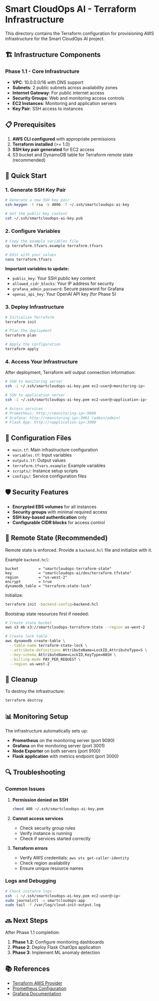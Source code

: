 # Smart CloudOps AI - Terraform Infrastructure

This directory contains the Terraform configuration for provisioning AWS infrastructure for the Smart CloudOps AI project.

## 🏗️ Infrastructure Components

### Phase 1.1 - Core Infrastructure
- **VPC**: 10.0.0.0/16 with DNS support
- **Subnets**: 2 public subnets across availability zones
- **Internet Gateway**: For public internet access
- **Security Groups**: Web and monitoring access controls
- **EC2 Instances**: Monitoring and application servers
- **Key Pair**: SSH access to instances

## 📋 Prerequisites

1. **AWS CLI configured** with appropriate permissions
2. **Terraform installed** (>= 1.0)
3. **SSH key pair generated** for EC2 access
4. S3 bucket and DynamoDB table for Terraform remote state (recommended)

## 🚀 Quick Start

### 1. Generate SSH Key Pair
```bash
# Generate a new SSH key pair
ssh-keygen -t rsa -b 4096 -f ~/.ssh/smartcloudops-ai-key

# Get the public key content
cat ~/.ssh/smartcloudops-ai-key.pub
```

### 2. Configure Variables
```bash
# Copy the example variables file
cp terraform.tfvars.example terraform.tfvars

# Edit with your values
nano terraform.tfvars
```

**Important variables to update:**
- `public_key`: Your SSH public key content
- `allowed_cidr_blocks`: Your IP address for security
- `grafana_admin_password`: Secure password for Grafana
- `openai_api_key`: Your OpenAI API key (for Phase 5)

### 3. Deploy Infrastructure
```bash
# Initialize Terraform
terraform init

# Plan the deployment
terraform plan

# Apply the configuration
terraform apply
```

### 4. Access Your Infrastructure
After deployment, Terraform will output connection information:
```bash
# SSH to monitoring server
ssh -i ~/.ssh/smartcloudops-ai-key.pem ec2-user@<monitoring-ip>

# SSH to application server  
ssh -i ~/.ssh/smartcloudops-ai-key.pem ec2-user@<application-ip>

# Access services
# Prometheus: http://<monitoring-ip>:9090
# Grafana: http://<monitoring-ip>:3001 (admin/admin)
# Flask App: http://<application-ip>:3000
```

## 🔧 Configuration Files

- `main.tf`: Main infrastructure configuration
- `variables.tf`: Input variables
- `outputs.tf`: Output values
- `terraform.tfvars.example`: Example variables
- `scripts/`: Instance setup scripts
- `configs/`: Service configuration files

## 🛡️ Security Features

- **Encrypted EBS volumes** for all instances
- **Security groups** with minimal required access
- **SSH key-based authentication** only
- **Configurable CIDR blocks** for access control

## 🔄 Remote State (Recommended)

Remote state is enforced. Provide a `backend.hcl` file and initialize with it.

Example `backend.hcl`:

```hcl
bucket         = "smartcloudops-terraform-state"
key            = "smartcloudops-ai/dev/terraform.tfstate"
region         = "us-west-2"
encrypt        = true
dynamodb_table = "terraform-state-lock"
```

Initialize:

```bash
terraform init -backend-config=backend.hcl
```

Bootstrap state resources first if needed:

```bash
# Create state bucket
aws s3 mb s3://smartcloudops-terraform-state --region us-west-2

# Create lock table
aws dynamodb create-table \
  --table-name terraform-state-lock \
  --attribute-definitions AttributeName=LockID,AttributeType=S \
  --key-schema AttributeName=LockID,KeyType=HASH \
  --billing-mode PAY_PER_REQUEST \
  --region us-west-2
```

## 🧹 Cleanup

To destroy the infrastructure:
```bash
terraform destroy
```

## 📊 Monitoring Setup

The infrastructure automatically sets up:
- **Prometheus** on the monitoring server (port 9090)
- **Grafana** on the monitoring server (port 3001)
- **Node Exporter** on both servers (port 9100)
- **Flask application** with metrics endpoint (port 3000)

## 🔍 Troubleshooting

### Common Issues

1. **Permission denied on SSH**
   ```bash
   chmod 400 ~/.ssh/smartcloudops-ai-key.pem
   ```

2. **Cannot access services**
   - Check security group rules
   - Verify instance is running
   - Check if services started correctly

3. **Terraform errors**
   - Verify AWS credentials: `aws sts get-caller-identity`
   - Check region availability
   - Ensure unique resource names

### Logs and Debugging

```bash
# Check instance logs
ssh -i ~/.ssh/smartcloudops-ai-key.pem ec2-user@<ip>
sudo journalctl -u smartcloudops-app
sudo tail -f /var/log/cloud-init-output.log
```

## 🔜 Next Steps

After Phase 1.1 completion:
1. **Phase 1.2**: Configure monitoring dashboards
2. **Phase 2**: Deploy Flask ChatOps application
3. **Phase 3**: Implement ML anomaly detection

## 📚 References

- [Terraform AWS Provider](https://registry.terraform.io/providers/hashicorp/aws/latest/docs)
- [Prometheus Configuration](https://prometheus.io/docs/prometheus/latest/configuration/configuration/)
- [Grafana Documentation](https://grafana.com/docs/)